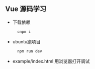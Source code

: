 ## Vue 源码学习

- 下载依赖
  ```shell
    cnpm i 
  ```
- ubuntu跑项目
  ```shell
    npm run dev  
  ```
- example/index.html  用浏览器打开调试